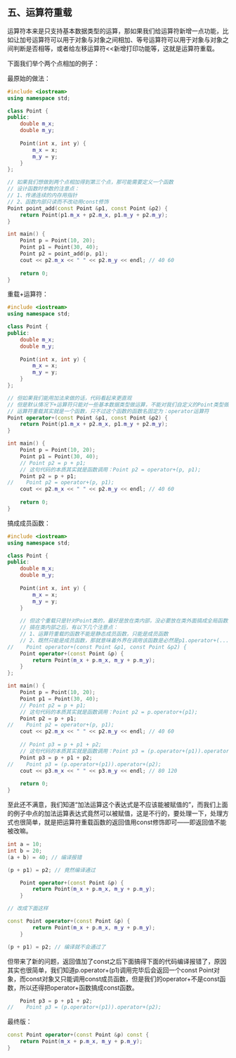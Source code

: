 ## 五、运算符重载

运算符本来是只支持基本数据类型的运算，那如果我们给运算符新增一点功能，比如让加号运算符可以用于对象与对象之间相加、等号运算符可以用于对象与对象之间判断是否相等，或者给左移运算符<<新增打印功能等，这就是运算符重载。

下面我们举个两个点相加的例子：

最原始的做法：

```c++
#include <iostream>
using namespace std;

class Point {
public:
    double m_x;
    double m_y;
    
    Point(int x, int y) {
        m_x = x;
        m_y = y;
    }
};

// 如果我们想做到两个点相加得到第三个点，那可能需要定义一个函数
// 设计函数时参数的注意点：
// 1、传递连续的内存用指针
// 2、函数内部只读而不改动用const修饰
Point point_add(const Point &p1, const Point &p2) {
    return Point(p1.m_x + p2.m_x, p1.m_y + p2.m_y);
}

int main() {
    Point p = Point(10, 20);
    Point p1 = Point(30, 40);
    Point p2 = point_add(p, p1);
    cout << p2.m_x << " " << p2.m_y << endl; // 40 60
    
    return 0;
}
```

重载+运算符：

```c++
#include <iostream>
using namespace std;

class Point {
public:
    double m_x;
    double m_y;
    
    Point(int x, int y) {
        m_x = x;
        m_y = y;
    }
};

// 但如果我们能用加法来做的话，代码看起来更直观
// 但是默认情况下+运算符只能对一些基本数据类型做运算，不能对我们自定义的Point类型做运算，但我们又希望能两个点相加，这就要用到运算符重载了————为运算符增加新的功能
// 运算符重载其实就是一个函数，只不过这个函数的函数名固定为：operator运算符
Point operator+(const Point &p1, const Point &p2) {
    return Point(p1.m_x + p2.m_x, p1.m_y + p2.m_y);
}

int main() {
    Point p = Point(10, 20);
    Point p1 = Point(30, 40);
    // Point p2 = p + p1;
    // 这句代码的本质其实就是函数调用：Point p2 = operator+(p, p1);
    Point p2 = p + p1;
//    Point p2 = operator+(p, p1);
    cout << p2.m_x << " " << p2.m_y << endl; // 40 60
    
    return 0;
}
```

搞成成员函数：

```c++
#include <iostream>
using namespace std;

class Point {
public:
    double m_x;
    double m_y;
    
    Point(int x, int y) {
        m_x = x;
        m_y = y;
    }
    
    // 但这个重载只是针对Point类的，最好是放在类内部，没必要放在类外面搞成全局函数，让别人都知道
    // 搞在类内部之后，有以下几个注意点：
    // 1、运算符重载的函数不能是静态成员函数，只能是成员函数
    // 2、既然只能是成员函数，那就意味着外界在调用该函数是必然是p1.operator+(...)，所以这里参数就没必要是两个了，写一个就够了
//    Point operator+(const Point &p1, const Point &p2) {
    Point operator+(const Point &p) {
        return Point(m_x + p.m_x, m_y + p.m_y);
    }
};

int main() {
    Point p = Point(10, 20);
    Point p1 = Point(30, 40);
    // Point p2 = p + p1;
    // 这句代码的本质其实就是函数调用：Point p2 = p.operator+(p1);
    Point p2 = p + p1;
//    Point p2 = operator+(p, p1);
    cout << p2.m_x << " " << p2.m_y << endl; // 40 60
    
    // Point p3 = p + p1 + p2;
    // 这句代码的本质其实就是函数调用：Point p3 = (p.operator+(p1)).operator+(p2);
    Point p3 = p + p1 + p2;
//    Point p3 = (p.operator+(p1)).operator+(p2);
    cout << p3.m_x << " " << p3.m_y << endl; // 80 120
    
    return 0;
}
```

至此还不满意，我们知道“加法运算这个表达式是不应该能被赋值的”，而我们上面的例子中点的加法运算表达式竟然可以被赋值，这是不行的，要处理一下，处理方式也很简单，就是把运算符重载函数的返回值用const修饰即可——即返回值不能被改嘛。

```c++
int a = 10;
int b = 20;
(a + b) = 40; // 编译报错

(p + p1) = p2; // 竟然编译通过
```

```c++
    Point operator+(const Point &p) {
        return Point(m_x + p.m_x, m_y + p.m_y);
    } 

// 改成下面这样

const Point operator+(const Point &p) {
        return Point(m_x + p.m_x, m_y + p.m_y);
    }

(p + p1) = p2; // 编译就不会通过了
```

但带来了新的问题，返回值加了const之后下面搞得下面的代码编译报错了，原因其实也很简单，我们知道p.operator+(p1)调用完毕后会返回一个const Point对象，而const对象又只能调用const成员函数，但是我们的operator+不是const函数，所以还得把operator+函数搞成const函数。

```c++
    Point p3 = p + p1 + p2;
//    Point p3 = (p.operator+(p1)).operator+(p2);
```

最终版：

```c++
const Point operator+(const Point &p) const {
    return Point(m_x + p.m_x, m_y + p.m_y);
}
```